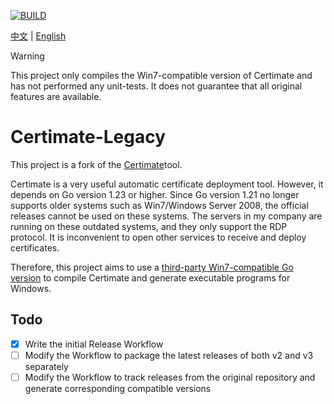 [![BUILD](https://github.com/SilenWang/certimate_win7/actions/workflows/build.yaml/badge.svg)](https://github.com/SilenWang/certimate_win7/actions/workflows/build.yaml)

[中文](README.md) | [English](README_EN.md)

> [!WARNING]
> This project only compiles the Win7-compatible version of Certimate and has not performed any unit-tests. It does not guarantee that all original features are available.

# Certimate-Legacy

This project is a fork of the [Certimate](https://github.com/usual2970/certimate)tool.

Certimate is a very useful automatic certificate deployment tool. However, it depends on Go version 1.23 or higher. Since Go version 1.21 no longer supports older systems such as Win7/Windows Server 2008, the official releases cannot be used on these systems. The servers in my company are running on these outdated systems, and they only support the RDP protocol. It is inconvenient to open other services to receive and deploy certificates.

Therefore, this project aims to use a [third-party Win7-compatible Go version](https://github.com/XTLS/go-win7) to compile Certimate and generate executable programs for Windows.

## Todo

- [x] Write the initial Release Workflow
- [ ] Modify the Workflow to package the latest releases of both v2 and v3 separately
- [ ] Modify the Workflow to track releases from the original repository and generate corresponding compatible versions